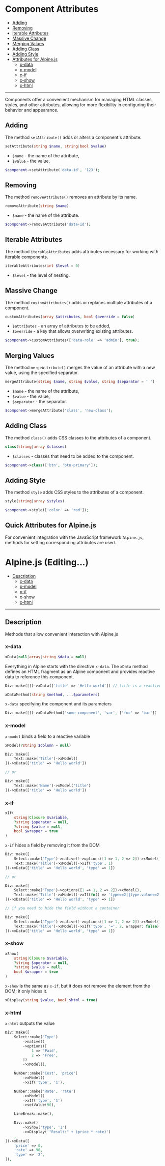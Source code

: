 # Component Attributes

- [Adding](#set-attribute)
- [Removing](#remove-attribute)
- [iterable Attributes](#iterable-attributes)
- [Massive Change](#custom-attributes)
- [Merging Values](#merge-attribute)
- [Adding Class](#class)
- [Adding Style](#style)
- [Attributes for Alpine.js](#alpine)
  - [x-data](#x-data)
  - [x-model](#x-model)
  - [x-if](#x-if)
  - [x-show](#x-show)
  - [x-html](#x-html)

___

Components offer a convenient mechanism for managing HTML classes, styles, and other attributes, allowing for more flexibility in configuring their behavior and appearance.

<a name="set-attribute"></a>
## Adding

The method `setAttribute()` adds or alters a component's attribute.

```php
setAttribute(string $name, string|bool $value)
```

- `$name` - the name of the attribute,
- `$value` - the value.

```php
$component->setAttribute('data-id', '123');
```

<a name="remove-attribute"></a>
## Removing

The method `removeAttribute()` removes an attribute by its name.

```php
removeAttribute(string $name)
```

- `$name` - the name of the attribute.

```php
$component->removeAttribute('data-id');
```

<a name="iterable-attributes"></a>
## Iterable Attributes

The method `iterableAttributes` adds attributes necessary for working with iterable components.

```php
iterableAttributes(int $level = 0)
```
- `$level` - the level of nesting.

<a name="custom-attributes"></a>
## Massive Change

The method `customAttributes()` adds or replaces multiple attributes of a component.

```php
customAttributes(array $attributes, bool $override = false)
```

- `$attributes` - an array of attributes to be added,
- `$override` - a key that allows overwriting existing attributes.

```php
$component->customAttributes(['data-role' => 'admin'], true);
```

<a name="merge-attribute"></a>
## Merging Values

The method `mergeAttribute()` merges the value of an attribute with a new value, using the specified separator.

```php
mergeAttribute(string $name, string $value, string $separator = ' ')
```

- `$name` - the name of the attribute,
- `$value` - the value,
- `$separator` - the separator.

```php
$component->mergeAttribute('class', 'new-class');
```

<a name="class"></a>
## Adding Class

The method `class()` adds CSS classes to the attributes of a component.

```php
class(string|array $classes)
```
- `$classes` - classes that need to be added to the component.

```php
$component->class(['btn', 'btn-primary']);
```

<a name="style"></a>
## Adding Style

The method `style` adds CSS styles to the attributes of a component.

```php
style(string|array $styles)
```

```php
$component->style(['color' => 'red']);
```

<a name="alpine"></a>
## Quick Attributes for Alpine.js

For convenient integration with the JavaScript framework `Alpine.js`, methods for setting corresponding attributes are used.

# Alpine.js (Editing...)
- [Description](#description)
    - [x-data](#x-data-link)
    - [x-model](#x-model-link)
    - [x-if](#x-if-link)
    - [x-show](#x-show-link)
    - [x-html](#x-html-link)
---

<a name="description"></a>
## Description

Methods that allow convenient interaction with Alpine.js

<a name="x-data"></a>
### x-data

```php
xData(null|array|string $data = null)
```

Everything in Alpine starts with the directive `x-data`. The `xData` method defines an HTML fragment as an Alpine component and provides reactive data to reference this component.

```php
Div::make([])->xData(['title' => 'Hello world']) // title is a reactive variable inside
```

```php
xDataMethod(string $method, ...$parameters)
```

`x-data` specifying the component and its parameters

```php
Div::make([])->xDataMethod('some-component', 'var', ['foo' => 'bar'])
```

<a name="x-model"></a>
### x-model
`x-model` binds a field to a reactive variable
```php
xModel(?string $column = null)
```
```php
Div::make([
    Text::make('Title')->xModel()
])->xData(['title' => 'Hello world'])

// or

Div::make([
    Text::make('Name')->xModel('title')
])->xData(['title' => 'Hello world'])
```

<a name="x-if"></a>
### x-if
```php
xIf(
    string|Closure $variable,
    ?string $operator = null,
    ?string $value = null,
    bool $wrapper = true
)
```

`x-if` hides a field by removing it from the DOM

```php
Div::make([
    Select::make('Type')->native()->options([1 => 1, 2 => 2])->xModel(),
    Text::make('Title')->xModel()->xIf('type', 1)
])->xData(['title' => 'Hello world', 'type' => 1])

// or

Div::make([
    Select::make('Type')->options([1 => 1, 2 => 2])->xModel(),
    Text::make('Title')->xModel()->xIf(fn() => 'type==2||type.value==2')
])->xData(['title' => 'Hello world', 'type' => 1])

// if you need to hide the field without a container

Div::make([
    Select::make('Type')->native()->options([1 => 1, 2 => 2])->xModel(),
    Text::make('Title')->xModel()->xIf('type', '=', 2, wrapper: false)
])->xData(['title' => 'Hello world', 'type' => 1])
```

<a name="x-show"></a>
### x-show
```php
xShow(
    string|Closure $variable,
    ?string $operator = null,
    ?string $value = null,
    bool $wrapper = true
)
```

`x-show` is the same as `x-if`, but it does not remove the element from the DOM; it only hides it.

```php
xDisplay(string $value, bool $html = true)
```

<a name="x-html"></a>
### x-html

`x-html` outputs the value

```php
Div::make([
    Select::make('Type')
        ->native()
        ->options([
            1 => 'Paid',
            2 => 'Free',
        ])
        ->xModel(),

    Number::make('Cost', 'price')
        ->xModel()
        ->xIf('type', '1'),

    Number::make('Rate', 'rate')
        ->xModel()
        ->xIf('type', '1')
        ->setValue(90),

    LineBreak::make(),

    Div::make()
        ->xShow('type', '1')
        ->xDisplay('"Result:" + (price * rate)')
    ,
])->xData([
    'price' => 0,
    'rate' => 90,
    'type' => '2',
]),
```